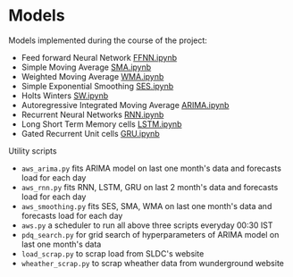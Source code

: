 # Models

Models implemented during the course of the project:

* Feed forward Neural Network [FFNN.ipynb](FFNN.ipynb)
* Simple Moving Average [SMA.ipynb](SMA.ipynb)
* Weighted Moving Average [WMA.ipynb](WMA.ipynb)
* Simple Exponential Smoothing [SES.ipynb](SES.ipynb)
* Holts Winters [SW.ipynb](SW.ipynb)
* Autoregressive Integrated Moving Average [ARIMA.ipynb](ARIMA.ipynb)
* Recurrent Neural Networks [RNN.ipynb](RNN.ipynb)
* Long Short Term Memory cells [LSTM.ipynb](LSTM.ipynb)
* Gated Recurrent Unit cells [GRU.ipynb](GRU.ipynb)


Utility scripts

* `aws_arima.py` fits ARIMA model on last one month's data and forecasts load for each day
* `aws_rnn.py` fits RNN, LSTM, GRU on last 2 month's data and forecasts load for each day
* `aws_smoothing.py` fits SES, SMA, WMA on last one month's data and forecasts load for each day
* `aws.py` a scheduler to run all above three scripts everyday 00:30 IST
* `pdq_search.py` for grid search of hyperparameters of ARIMA model on last one month's data
* `load_scrap.py` to scrap load from SLDC's website
* `wheather_scrap.py` to scrap wheather data from wunderground website

